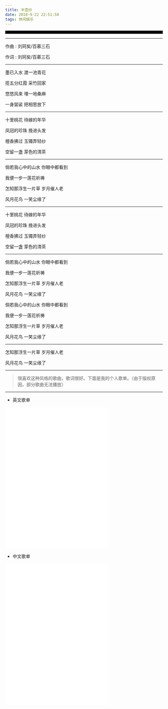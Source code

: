 ```yaml
---
title: 半壶纱
date: 2018-9-22 22:51:58
tags: 休闲娱乐
---
```


<video controls="" name="media" style="width:100%; height: 10px;"><source src="http://music.163.com/song/media/outer/url?id=28793140.mp3" type="audio/mpeg">

<hr/>

作曲 : 刘珂矣/百慕三石

作词 : 刘珂矣/百慕三石

<hr/>

墨已入水 渡一池青花

揽五分红霞 采竹回家

悠悠风来 埋一地桑麻

一身袈裟 把相思放下


<hr/>

十里桃花 待嫁的年华

凤冠的珍珠 挽进头发

檀香拂过 玉镯弄轻纱

空留一盏 芽色的清茶


<hr/>

倘若我心中的山水 你眼中都看到

我便一步一莲花祈祷

怎知那浮生一片草 岁月催人老

风月花鸟 一笑尘缘了


<hr/>

十里桃花 待嫁的年华

凤冠的珍珠 挽进头发

檀香拂过 玉镯弄轻纱

空留一盏 芽色的清茶


<hr/>

倘若我心中的山水 你眼中都看到

我便一步一莲花祈祷

怎知那浮生一片草 岁月催人老

风月花鸟 一笑尘缘了

倘若我心中的山水 你眼中都看到

我便一步一莲花祈祷

怎知那浮生一片草 岁月催人老

风月花鸟 一笑尘缘了


<hr/>

怎知那浮生一片草 岁月催人老

风月花鸟 一笑尘缘了

<hr/>

> 很喜欢这种风格的歌曲，歌词很好。下面是我的个人歌单。（由于版权原因，部分歌曲无法播放）

<hr/>

- 英文歌单

<iframe frameborder="no" border="0" marginwidth="0" marginheight="0" width=330 height=450 src="//music.163.com/outchain/player?type=0&id=895973080&auto=1&height=430"></iframe>

- 中文歌单

<iframe frameborder="no" border="0" marginwidth="0" marginheight="0" width=330 height=450 src="//music.163.com/outchain/player?type=0&id=895968189&auto=1&height=430"></iframe>